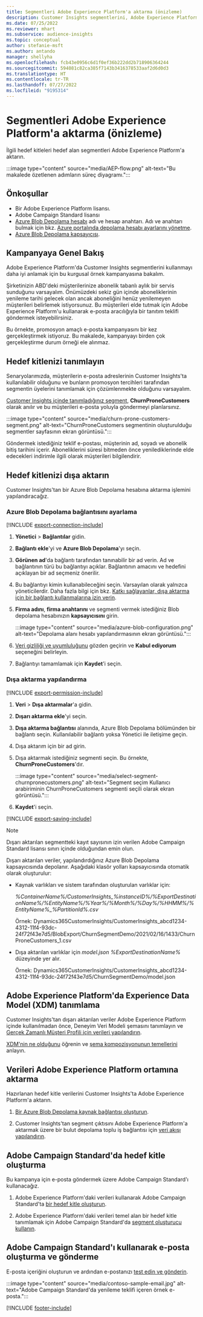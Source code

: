 ```yaml
---
title: Segmentleri Adobe Experience Platform'a aktarma (önizleme)
description: Customer Insights segmentlerini, Adobe Experience Platform'da nasıl kullanacağınızı öğrenin.
ms.date: 07/25/2022
ms.reviewer: mhart
ms.subservice: audience-insights
ms.topic: conceptual
author: stefanie-msft
ms.author: antando
manager: shellyha
ms.openlocfilehash: fcb43e0956c6d1f0ef36b222dd2b718906364244
ms.sourcegitcommit: 594081c82ca385f7143b3416378533aaf2d6d0d3
ms.translationtype: HT
ms.contentlocale: tr-TR
ms.lasthandoff: 07/27/2022
ms.locfileid: "9195314"
---
```

# <a name="export-segments-to-adobe-experience-platform-preview"></a>Segmentleri Adobe Experience Platform'a aktarma (önizleme)

İlgili hedef kitleleri hedef alan segmentleri Adobe Experience Platform'a aktarın.

:::image type="content" source="media/AEP-flow.png" alt-text="Bu makalede özetlenen adımların süreç diyagramı.":::

## <a name="prerequisites"></a>Önkoşullar

- Bir Adobe Experience Platform lisansı.
- Adobe Campaign Standard lisansı
- [Azure Blob Depolama hesabı](/azure/storage/blobs/create-data-lake-storage-account) adı ve hesap anahtarı. Adı ve anahtarı bulmak için bkz. [Azure portalında depolama hesabı ayarlarını yönetme](/azure/storage/common/storage-account-manage).
- [Azure Blob Depolama kapsayıcısı](/azure/storage/blobs/storage-quickstart-blobs-portal#create-a-container).

## <a name="campaign-overview"></a>Kampanyaya Genel Bakış

Adobe Experience Platform'da Customer Insights segmentlerini kullanmayı daha iyi anlamak için bu kurgusal örnek kampanyasına bakalım.

Şirketinizin ABD'deki müşterilerinize abonelik tabanlı aylık bir servis sunduğunu varsayalım. Önümüzdeki sekiz gün içinde aboneliklerinin yenileme tarihi gelecek olan ancak aboneliğini henüz yenilemeyen müşterileri belirlemek istiyorsunuz. Bu müşterileri elde tutmak için Adobe Experience Platform'u kullanarak e-posta aracılığıyla bir tanıtım teklifi göndermek isteyebilirsiniz.

Bu örnekte, promosyon amaçlı e-posta kampanyasını bir kez gerçekleştirmek istiyoruz. Bu makalede, kampanyayı birden çok gerçekleştirme durum örneği ele alınmaz.

## <a name="identify-your-target-audience"></a>Hedef kitlenizi tanımlayın

Senaryolarımızda, müşterilerin e-posta adreslerinin Customer Insights'ta kullanılabilir olduğunu ve bunların promosyon tercihleri tarafından segmentin üyelerini tanımlamak için çözümlenmekte olduğunu varsayalım.

[Customer Insights içinde tanımladığınız segment](segments.md), **ChurnProneCustomers** olarak anılır ve bu müşterileri e-posta yoluyla göndermeyi planlarsınız.

:::image type="content" source="media/churn-prone-customers-segment.png" alt-text="ChurnProneCustomers segmentinin oluşturulduğu segmentler sayfasının ekran görüntüsü.":::

Göndermek istediğiniz teklif e-postası, müşterinin ad, soyadı ve abonelik bitiş tarihini içerir. Aboneliklerini süresi bitmeden önce yenilediklerinde elde edecekleri indirimle ilgili olarak müşterileri bilgilendirir.

## <a name="export-your-target-audience"></a>Hedef kitlenizi dışa aktarın

Customer Insights'tan bir Azure Blob Depolama hesabına aktarma işlemini yapılandıracağız.

### <a name="set-up-connection-to-azure-blob-storage"></a>Azure Blob Depolama bağlantısını ayarlama

[!INCLUDE [export-connection-include](includes/export-connection-admn.md)]

1. **Yönetici** > **Bağlantılar** gidin.

1. **Bağlantı ekle**'yi ve **Azure Blob Depolama**'yı seçin.

1. **Görünen ad**'da bağlantı tarafından tanınabilir bir ad verin. Ad ve bağlantının türü bu bağlantıyı açıklar. Bağlantının amacını ve hedefini açıklayan bir ad seçmeniz önerilir.

1. Bu bağlantıyı kimin kullanabileceğini seçin. Varsayılan olarak yalnızca yöneticilerdir. Daha fazla bilgi için bkz. [Katkı sağlayanlar, dışa aktarma için bir bağlantı kullanmalarına izin verin](connections.md#allow-contributors-to-use-a-connection-for-exports).

1. **Firma adını**, **firma anahtarını** ve segmenti vermek istediğiniz Blob depolama hesabınızın **kapsayıcısını** girin.  

   :::image type="content" source="media/azure-blob-configuration.png" alt-text="Depolama alanı hesabı yapılandırmasının ekran görüntüsü.":::

1. [Veri gizliliği ve uyumluluğunu](connections.md#data-privacy-and-compliance) gözden geçirin ve **Kabul ediyorum** seçeneğini belirleyin.

1. Bağlantıyı tamamlamak için **Kaydet**'i seçin.

### <a name="configure-an-export"></a>Dışa aktarma yapılandırma

[!INCLUDE [export-permission-include](includes/export-permission.md)]

1. **Veri** > **Dışa aktarmalar**'a gidin.

1. **Dışarı aktarma ekle**'yi seçin.

1. **Dışa aktarma bağlantısı** alanında, Azure Blob Depolama bölümünden bir bağlantı seçin. Kullanılabilir bağlantı yoksa Yönetici ile iletişime geçin.

1. Dışa aktarım için bir ad girin.

1. Dışa aktarmak istediğiniz segmenti seçin. Bu örnekte, **ChurnProneCustomers**'dır.

   :::image type="content" source="media/select-segment-churnpronecustomers.png" alt-text="Segment seçim Kullanıcı arabiriminin ChurnProneCustomers segmenti seçili olarak ekran görüntüsü.":::

1. **Kaydet**'i seçin.

[!INCLUDE [export-saving-include](includes/export-saving.md)]

> [!NOTE]
> Dışarı aktarılan segmentteki kayıt sayısının izin verilen Adobe Campaign Standard lisansı sınırı içinde olduğundan emin olun.

Dışarı aktarılan veriler, yapılandırdığınız Azure Blob Depolama kapsayıcısında depolanır. Aşağıdaki klasör yolları kapsayıcısında otomatik olarak oluşturulur:

- Kaynak varlıkları ve sistem tarafından oluşturulan varlıklar için:  

  *%ContainerName%/CustomerInsights_%instanceID%/%ExportDestinationName%/%EntityName%/%Year%/%Month%/%Day%/%HHMM%/%EntityName%_%PartitionId%.csv*

  Örnek: Dynamics365CustomerInsights/CustomerInsights_abcd1234-4312-11f4-93dc-24f72f43e7d5/BlobExport/ChurnSegmentDemo/2021/02/16/1433/ChurnProneCustomers_1.csv

- Dışa aktarılan varlıklar için *model.json* *%ExportDestinationName%* düzeyinde yer alır.

  Örnek: Dynamics365CustomerInsights/CustomerInsights_abcd1234-4312-11f4-93dc-24f72f43e7d5/ChurnSegmentDemo/model.json

## <a name="define-experience-data-model-xdm-in-adobe-experience-platform"></a>Adobe Experience Platform'da Experience Data Model (XDM) tanımlama

Customer Insights'tan dışarı aktarılan veriler Adobe Experience Platform içinde kullanılmadan önce, Deneyim Veri Modeli şemasını tanımlayın ve [Gerçek Zamanlı Müşteri Profili için verileri yapılandırın](https://experienceleague.adobe.com/docs/experience-platform/profile/tutorials/dataset-configuration.html#tutorials).

[XDM'nin ne olduğunu](https://experienceleague.adobe.com/docs/experience-platform/xdm/home.html) öğrenin ve [şema kompozisyonunun temellerini](https://experienceleague.adobe.com/docs/experience-platform/xdm/schema/composition.html#schema) anlayın.

## <a name="import-data-into-adobe-experience-platform"></a>Verileri Adobe Experience Platform ortamına aktarma

Hazırlanan hedef kitle verilerini Customer Insights'ta Adobe Experience Platform'a aktarın.

1. [Bir Azure Blob Depolama kaynak bağlantısı oluşturun](https://experienceleague.adobe.com/docs/experience-platform/sources/ui-tutorials/create/cloud-storage/blob.html#getting-started).

1. Customer Insights'tan segment çıktısını Adobe Experience Platform'a aktarmak üzere bir bulut depolama toplu iş bağlantısı için [veri akışı yapılandırın](https://experienceleague.adobe.com/docs/experience-platform/sources/ui-tutorials/dataflow/cloud-storage.html#ui-tutorials).

## <a name="create-an-audience-in-adobe-campaign-standard"></a>Adobe Campaign Standard'da hedef kitle oluşturma

Bu kampanya için e-posta göndermek üzere Adobe Campaign Standard'ı kullanacağız.

1. Adobe Experience Platform'daki verileri kullanarak Adobe Campaign Standard'ta [bir hedef kitle oluşturun](https://experienceleague.adobe.com/docs/campaign-standard/using/profiles-and-audiences/get-started-profiles-and-audiences.html#permission).

1. Adobe Experience Platform'daki verileri temel alan bir hedef kitle tanımlamak için Adobe Campaign Standard'da [segment oluşturucu kullanın](https://experienceleague.adobe.com/docs/campaign-standard/using/integrating-with-adobe-cloud/adobe-experience-platform/audience-destinations/aep-using-segment-builder.html).

## <a name="create-and-send-the-email-using-adobe-campaign-standard"></a>Adobe Campaign Standard'ı kullanarak e-posta oluşturma ve gönderme

E-posta içeriğini oluşturun ve ardından e-postanızı [test edin ve gönderin](https://experienceleague.adobe.com/docs/campaign-standard/using/testing-and-sending/get-started-sending-messages.html#preparing-and-testing-messages).

:::image type="content" source="media/contoso-sample-email.jpg" alt-text="Adobe Campaign Standard'da yenileme teklifi içeren örnek e-posta.":::

[!INCLUDE [footer-include](includes/footer-banner.md)]
